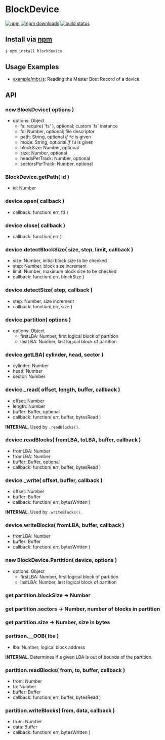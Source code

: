 # BlockDevice

[![npm](http://img.shields.io/npm/v/blockdevice.svg?style=flat)](https://npmjs.org/blockdevice)
[![npm downloads](http://img.shields.io/npm/dm/blockdevice.svg?style=flat)](https://npmjs.org/blockdevice)
[![build status](http://img.shields.io/travis/jhermsmeier/node-blockdevice.svg?style=flat)](https://travis-ci.org/jhermsmeier/node-blockdevice)

## Install via [npm](https://npmjs.org)

```sh
$ npm install blockdevice
```

## Usage Examples

- [example/mbr.js](https://github.com/jhermsmeier/node-blockdevice/blob/master/example/mbr.js): Reading the Master Boot Record of a device

## API

### new BlockDevice( options )
  - options: Object
    - fs: require( 'fs' ), optional; custom 'fs' instance
    - fd: Number, optional; file descriptor
    - path: String, optional *if* `fd` is given
    - mode: String, optional *if* `fd` is given
    - blockSize: Number, optional
    - size: Number, optional
    - headsPerTrack: Number, optional
    - sectorsPerTrack: Number, optional

### BlockDevice.getPath( id )
  - id: Number

### device.open( callback )
  - callback: function( err, fd )

### device.close( callback )
  - callback: function( err )

### device.detectBlockSize( size, step, limit, callback )
  - size: Number, initial block size to be checked
  - step: Number, block size increment
  - limit: Number, maximum block size to be checked
  - callback: function( err, blockSize )

### device.detectSize( step, callback )
  - step: Number, size increment
  - callback: function( err, size )

### device.partition( options )
  - options: Object
    - firstLBA: Number, first logical block of partition
    - lastLBA: Number, last logical block of partition

### device.getLBA( cylinder, head, sector )
  - cylinder: Number
  - head: Number
  - sector: Number

### device._read( offset, length, buffer, callback )
  - offset: Number
  - length: Number
  - buffer: Buffer, optional
  - callback: function( err, buffer, bytesRead )
  
**INTERNAL**. Used by `.readBlocks()`.

### device.readBlocks( fromLBA, toLBA, buffer, callback )
 - fromLBA: Number
 - fromLBA: Number
 - buffer: Buffer, optional
 - callback: function( err, buffer, bytesRead )

### device._write( offset, buffer, callback )
  - offset: Number
  - buffer: Buffer
  - callback: function( err, bytesWritten )
  
**INTERNAL**. Used by `.writeBlocks()`.

### device.writeBlocks( fromLBA, buffer, callback )
  - fromLBA: Number
  - buffer: Buffer
  - callback: function( err, bytesWritten )

### new BlockDevice.Partition( device, options )
  - options: Object
    - firstLBA: Number, first logical block of partition
    - lastLBA: Number, last logical block of partition

### get partition.blockSize -> Number
### get partition.sectors -> Number, number of blocks in partition
### get partition.size -> Number, size in bytes

### partition.__OOB( lba )
  - lba: Number, logical block address
  
**INTERNAL**. Determines if a given LBA is out of bounds of the partition.

### partition.readBlocks( from, to, buffer, callback )
  - from: Number
  - to: Number
  - buffer: Buffer
  - callback: function( err, buffer, bytesRead )

### partition.writeBlocks( from, data, callback )
  - from: Number
  - data: Buffer
  - callback: function( err, bytesWritten )

